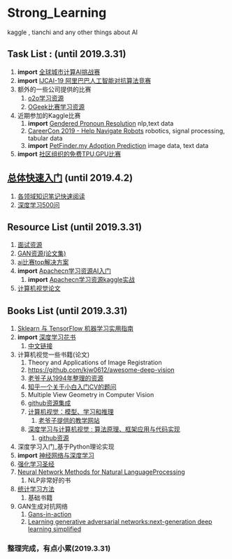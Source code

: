 # Strong_Learning
kaggle , tianchi and any other things about AI

## Task List :  (until 2019.3.31)

1. **import** [全球城市计算AI挑战赛](https://tianchi.aliyun.com/competition/entrance/231708/team)
2. **import** [IJCAI-19 阿里巴巴人工智能对抗算法竞赛](https://tianchi.aliyun.com/competition/entrance/231701/team)
3. 额外的一些公司提供的比赛
    1. [o2o学习资源](https://tianchi.aliyun.com/course/courseDetail?courseId=263)
    2. [OGeek比赛学习资源](https://tianchi.aliyun.com/competition/entrance/231688/forum)
4. 近期参加的Kaggle比赛
    1. **import** [Gendered Pronoun Resolution](https://www.kaggle.com/c/gendered-pronoun-resolution)    nlp,text data
    2. [CareerCon 2019 - Help Navigate Robots](https://www.kaggle.com/c/career-con-2019)   robotics, signal processing, tabular data
    3. **import** [PetFinder.my Adoption Prediction](https://www.kaggle.com/c/petfinder-adoption-prediction)  image data, text data
5. **import** [社区组织的免费TPU,GPU比赛](https://www.flyai.com/?s=wwqjB6b3FjWYh)  
   
## [总体快速入门](#quick-start) (until 2019.4.2)

1. [各领域知识笔记快速阅读](https://github.com/imhuay/Algorithm_Interview_Notes-Chinese)
2. [深度学习500问](https://github.com/scutan90/DeepLearning-500-questions)


## Resource List (until 2019.3.31)

1. [面试资源](https://github.com/CyC2018/CS-Notes)
2. [GAN资源(论文集)](https://github.com/hindupuravinash/the-gan-zoo)
3. [ai比赛top解决方案](https://github.com/AI-Sphere/Awesome-AI-Competitions)
4. **import** [Apachecn学习资源AI入门](https://github.com/apachecn/AiLearning)
    1. **import** [Apachecn学习资源kaggle实战](https://github.com/apachecn/kaggle)
5. [计算机视觉论文](https://github.com/amusi/daily-paper-computer-vision)

## Books List (until 2019.3.31)

1. [Sklearn 与 TensorFlow 机器学习实用指南](https://github.com/apachecn/hands-on-ml-zh)
2. **import** [深度学习花书](http://www.deeplearningbook.org/)
    1. [中文链接](https://github.com/zsdonghao/deep-learning-book)
3. 计算机视觉一些书籍(论文)
   1. Theory and Applications of Image Registration
   2. https://github.com/kjw0612/awesome-deep-vision
   3. [老爷子从1994年整理的资源](http://www.visionbib.com/bibliography/contents.html)
   4. [知乎一个关于小白入门CV的题问](https://www.zhihu.com/question/28813777/answer/62403095)
   5. Multiple View Geometry in Computer Vision
   6. [github资源集成](https://github.com/JustFollowUs/Computer-Vision)
   7. [计算机视觉：模型、学习和推理](https://download.csdn.net/download/lovellyforever/10408989) 
      1. [老爷子提供的教学网站](http://www.computervisionmodels.com/)
   8. [深度学习与计算机视觉 : 算法原理、框架应用与代码实现](https://book.douban.com/subject/27125397/)
      1. [github资源](https://github.com/frombeijingwithlove/dlcv_for_beginners)
4. 深度学习入门_基于Python理论实现
5. **import** [神经⽹络与深度学习](http://neuralnetworksanddeeplearning.com/)
6. [强化学习圣经](https://book.douban.com/subject/2866455/)
7. [Neural Network Methods for Natural LanguageProcessing](https://www.amazon.com/Language-Processing-Synthesis-Lectures-Technologies/dp/1627052984)   
   1. NLP非常好的书
8. [统计学习方法](https://book.douban.com/subject/10590856/)
   1. 基础书籍
9. GAN生成对抗网络
    1. [Gans-in-action](https://github.com/GANs-in-Action/gans-in-action)
    2. [Learning generative adversarial networks:next-generation deep learning simplified](https://book.douban.com/subject/27188997/)
    
### 整理完成，有点小累(2019.3.31)
   
